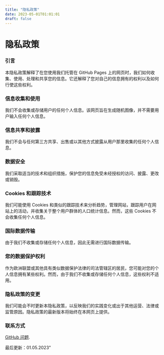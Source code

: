 ```yaml
---
title: "隐私政策"
date: 2023-05-01T01:01:01
draft: false
---
```


# 隐私政策

### 引言

本隐私政策解释了在您使用我们托管在 GitHub Pages 上的网页时，我们如何收集、使用、处理和共享您的信息。它还解释了您对自己的信息拥有的权利以及如何行使这些权利。

### 信息收集和使用

我们不会收集或存储用户的任何个人信息。该网页旨在生成随机图像，并不需要用户输入任何个人信息。

### 信息共享和披露

我们不会与任何第三方共享、出售或以其他方式披露从用户那里收集的任何个人信息。

### 数据安全

我们采取适当的技术和组织措施，保护您的信息免受未经授权的访问、披露、更改或销毁。

### Cookies 和跟踪技术

我们可能使用 Cookies 和类似的跟踪技术来分析趋势，管理网站，跟踪用户在网站上的活动，并收集关于整个用户群体的人口统计信息。然而，这些
Cookies 不会收集任何个人信息。

### 国际数据传输

由于我们不收集或存储任何个人信息，因此无需进行国际数据传输。

### 您的数据保护权利

作为欧洲联盟或其他具有类似数据保护法律的司法管辖区的居民，您可能对您的个人信息拥有某些权利。然而，由于我们不收集或存储任何个人信息，这些权利不适用。

### 隐私政策的变更

我们可能会不时更新本隐私政策，以反映我们的实践变化或出于其他运营、法律或监管原因。隐私政策的最新版本将始终在本网页上提供。

### 联系方式

[GitHub 问题](https://github.com/NovaAnnabella/the_unspoken/issues/new/choose).

最后更新：01.05.2023"
